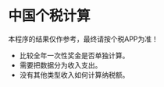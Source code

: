 中国个税计算
==========

本程序的结果仅作参考，最终请按个税APP为准！

 - 比较全年一次性奖金是否单独计算。
 - 需要把数据分为收入支出。
 - 没有其他类型收入如何计算纳税额。
